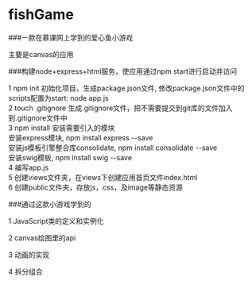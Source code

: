 # fishGame


###一款在慕课网上学到的爱心鱼小游戏

主要是canvas的应用


###构建node+express+html服务，使应用通过npm start进行启动并访问

1 npm init 初始化项目，生成package.json文件, 修改package.json文件中的scripts配置为start: node app.js  
2 touch .gitignore 生成.gitignore文件，把不需要提交到git库的文件加入到.gitignore文件中  
3 npm install 安装需要引入的模块  
安装express模块, npm install express --save  
安装js模板引擎整合库consolidate, npm install consolidate --save  
安装swig模板, npm install swig --save  
4 编写app.js  
5 创建views文件夹，在views下创建应用首页文件index.html  
6 创建public文件夹，存放js，css，及image等静态资源


###通过这款小游戏学到的

1 JavaScript类的定义和实例化


2 canvas绘图里的api


3 动画的实现


4 拆分组合

